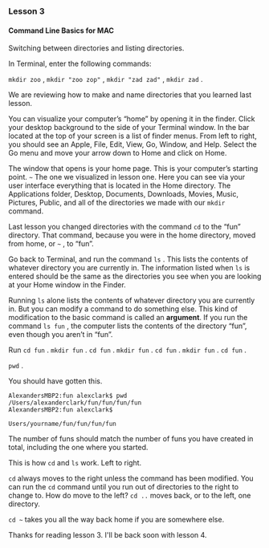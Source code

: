 ### Lesson 3
#### Command Line Basics for MAC

Switching between directories and listing directories. 

In Terminal, enter the following commands:

`mkdir zoo` , `mkdir "zoo zop"` , `mkdir "zad zad"` , `mkdir zad` .

We are reviewing how to make and name directories that you learned last lesson.

You can visualize your computer’s “home” by opening it in the finder. Click your desktop background to the side of your Terminal window. In the bar located at the top of your screen is a list of finder menus. From left to right, you should see an Apple, File, Edit, View, Go, Window, and Help. Select the Go menu and move your arrow down to Home and click on Home.

The window that opens is your home page. This is your computer’s starting point. `~` The one we visualized in lesson one. Here you can see via your user interface everything that is located in the Home directory. The Applications folder, Desktop, Documents, Downloads, Movies, Music, Pictures, Public, and all of the directories we made with our `mkdir` command. 

Last lesson you changed directories with the command `cd` to the “fun” directory. That command, because you were in the home directory, moved from home, or `~` , to “fun”. 

Go back to Terminal, and run the command `ls` . This lists the contents of whatever directory you are currently in. The information listed when `ls` is entered should be the same as the directories you see when you are looking at your Home window in the Finder.

Running `ls` alone lists the contents of whatever directory you are currently in. But you can modify a command to do something else.  This kind of modification to the basic command is called an **argument**. If you run the command `ls fun` , the computer lists the contents of the directory “fun”, even though you aren’t in “fun”.

Run `cd fun` . `mkdir fun` . `cd fun` . `mkdir fun` . `cd fun` . `mkdir fun` . `cd fun` . 

`pwd` .


You should have gotten this. 

```code
AlexandersMBP2:fun alexclark$ pwd
/Users/alexanderclark/fun/fun/fun/fun
AlexandersMBP2:fun alexclark$
```


`Users/yourname/fun/fun/fun/fun`

The number of funs should match the number of funs you have created in total, including the one where you started.

This is how `cd` and `ls` work. Left to right.

`cd` always moves to the right unless the command has been modified. You can run the `cd` command until you run out of directories to the right to change to. How do move to the left? `cd ..` moves back, or to the left, one directory. 

`cd ~`  takes you all the way back home if you are somewhere else.

Thanks for reading lesson 3. I'll be back soon with lesson 4. 

